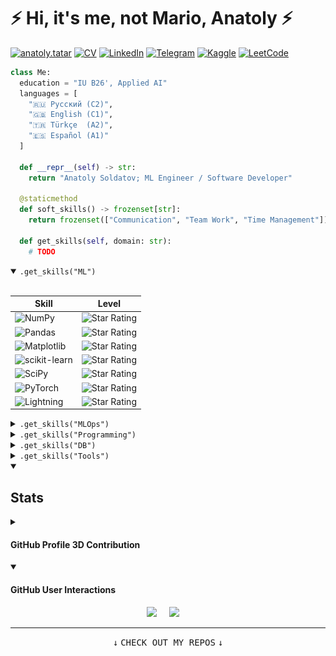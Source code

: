 # ⚡ Hi, it's me, not Mario, Anatoly ⚡

[![anatoly.tatar](https://img.shields.io/badge/anatoly-tatar-000000?style=for-the-badge&logo=&logoColor=white)](https://anatoly.tatar/)
[![CV](https://img.shields.io/badge/CV-fff?style=for-the-badge&logo=&logoColor=black)](https://anatoly.tatar/cv)
[![LinkedIn](https://img.shields.io/badge/linkedin-%230077B5.svg?style=for-the-badge&logo=linkedin&logoColor=white)](https://www.linkedin.com/in/axonstan)
[![Telegram](https://img.shields.io/badge/Telegram-2CA5E0?style=for-the-badge&logo=telegram&logoColor=white)](https://t.me/axonstan)
[![Kaggle](https://img.shields.io/badge/Kaggle-035a7d?style=for-the-badge&logo=kaggle&logoColor=white)](https://www.kaggle.com/podyapolsky)
[![LeetCode](https://img.shields.io/badge/LeetCode-000000?style=for-the-badge&logo=LeetCode&logoColor=#d16c06)](https://leetcode.com/axonstan/)

<!-- [![GitHub](https://img.shields.io/badge/github-%23121011.svg?style=for-the-badge&logo=github&logoColor=white)](https://github.com/PodYapolskiy)  -->
<!-- [![VKontakte](https://img.shields.io/badge/-Vkontakte-003f5c?style=for-the-badge&logo=vk)](https://vk.com/podyapolskiyaa) -->
<!-- [![VK](https://a11ybadges.com/badge?logo=vk)](https://vk.com/web.step) -->
<!-- [![mail](https://img.shields.io/badge/gmail-c14438?style=flat-square&message=gmail&logo=Gmail&logoColor=white&link=mailto:dmatasoff@gmail.com)](mailto:podyapolskiyaa@gmail.com) -->
<!-- https://github.com/a11y-badges/a11y-markdown-badges -->

```python
class Me:
  education = "IU B26', Applied AI"
  languages = [
    "🇷🇺 Русский (C2)",
    "🇬🇧 English (C1)",
    "🇹🇷 Türkçe  (A2)",
    "🇪🇸 Español (A1)"
  ]

  def __repr__(self) -> str:
    return "Anatoly Soldatov; ML Engineer / Software Developer"

  @staticmethod
  def soft_skills() -> frozenset[str]:
    return frozenset(["Communication", "Team Work", "Time Management"])

  def get_skills(self, domain: str):
    # TODO
```

<!-- https://github.com/guibranco/progressbar?tab=readme-ov-file -->
<!-- https://github.com/GoulartNogueira/Star-Rating -->
<!-- https://stackoverflow.com/questions/43232279/how-can-one-display-tables-side-by-side-in-github-markdown -->
<!-- https://stackoverflow.com/questions/44172954/is-it-possible-to-have-a-table-in-the-center-in-a-github-gist-markdown -->

</details>

<details open>
<summary><code>.get_skills("ML")</code></summary>
<br>

| Skill                                                                                                                           | Level                                                           |
| ------------------------------------------------------------------------------------------------------------------------------- | --------------------------------------------------------------- |
| ![NumPy](https://img.shields.io/badge/numpy-%23013243.svg?style=for-the-badge&logo=numpy&logoColor=white)                       | ![Star Rating](https://starrating-beta.vercel.app/3.0/?size=24) |
| ![Pandas](https://img.shields.io/badge/pandas-%23150458.svg?style=for-the-badge&logo=pandas&logoColor=white)                    | ![Star Rating](https://starrating-beta.vercel.app/3.0/?size=24) |
| ![Matplotlib](https://img.shields.io/badge/Matplotlib-%23ffffff.svg?style=for-the-badge&logo=Matplotlib&logoColor=black)        | ![Star Rating](https://starrating-beta.vercel.app/3.0/?size=24) |
| ![scikit-learn](https://img.shields.io/badge/scikit--learn-%23F7931E.svg?style=for-the-badge&logo=scikit-learn&logoColor=white) | ![Star Rating](https://starrating-beta.vercel.app/3.0/?size=24) |
| ![SciPy](https://img.shields.io/badge/SciPy-%230C55A5.svg?style=for-the-badge&logo=scipy&logoColor=%white)                      | ![Star Rating](https://starrating-beta.vercel.app/2.0/?size=24) |
| ![PyTorch](https://img.shields.io/badge/PyTorch-%23EE4C2C.svg?style=for-the-badge&logo=PyTorch&logoColor=white)                 | ![Star Rating](https://starrating-beta.vercel.app/4.0/?size=24) |
| ![Lightning](https://img.shields.io/badge/Lightning-fff?style=for-the-badge&logo=lightning&logoColor=7b29e6)                    | ![Star Rating](https://starrating-beta.vercel.app/3.0/?size=24) |
  
</details>

<details>
<summary><code>.get_skills("MLOps")</code></summary>
<br>

| Skill                                                                                                                    | Level                                                           |
| ------------------------------------------------------------------------------------------------------------------------ | --------------------------------------------------------------- |
| ![Tensorboard](https://img.shields.io/badge/tensorboard-f26d00?style=for-the-badge&logo=tensorflow&logoColor=fff)        | ![Star Rating](https://starrating-beta.vercel.app/3.0/?size=24) |
| ![ClearML](https://img.shields.io/badge/clear%7Cml-1a1d2b?style=for-the-badge&logo=&logoColor=15ab8d)                    | ![Star Rating](https://starrating-beta.vercel.app/4.0/?size=24) |
| ![WandB](https://img.shields.io/badge/wandb-fff?style=for-the-badge&logo=numpy&logoColor=blue)                           | ![Star Rating](https://starrating-beta.vercel.app/3.0/?size=24) |
| ![mlflow](https://img.shields.io/badge/mlflow-fff?style=for-the-badge&logo=mlflow&logoColor=17a8e6)                      | ![Star Rating](https://starrating-beta.vercel.app/1.0/?size=24) |
| ![DVC](https://img.shields.io/badge/dvc-ffffff?style=for-the-badge&logo=dvc)                                             | ![Star Rating](https://starrating-beta.vercel.app/2.0/?size=24) |
| ![Apache Airflow](https://img.shields.io/badge/Airflow-017CEE?style=for-the-badge&logo=Apache%20Airflow&logoColor=white) | ![Star Rating](https://starrating-beta.vercel.app/2.0/?size=24) |

</details>

<details>
<summary><code>.get_skills("Programming")</code></summary>
<br>
  
| Skill                                                                                                                    | Level                                                           |
| ------------------------------------------------------------------------------------------------------------------------ | --------------------------------------------------------------- |
| ![Python](https://img.shields.io/badge/python-3670A0?style=for-the-badge&logo=python&logoColor=ffdd54)                   | ![Star Rating](https://starrating-beta.vercel.app/4.5/?size=24) |
| ![TypeScript](https://img.shields.io/badge/typescript-%23007ACC.svg?style=for-the-badge&logo=typescript&logoColor=white) | ![Star Rating](https://starrating-beta.vercel.app/3.0/?size=24) |
| ![Julia](https://img.shields.io/badge/-Julia-9558B2?style=for-the-badge&logo=julia&logoColor=white)                      | ![Star Rating](https://starrating-beta.vercel.app/1.5/?size=24) |
| ![Rust](https://img.shields.io/badge/rust-%23000000.svg?style=for-the-badge&logo=rust&logoColor=white)                   | ![Star Rating](https://starrating-beta.vercel.app/1.0/?size=24) |
| ![C++](https://img.shields.io/badge/c++-%2300599C.svg?style=for-the-badge&logo=c%2B%2B&logoColor=white)                  | ![Star Rating](https://starrating-beta.vercel.app/1.0/?size=24) |

</details>

<details>
<summary><code>.get_skills("DB")</code></summary>
<br>

| Skill                                                                                                                | Level                                                           |
| -------------------------------------------------------------------------------------------------------------------- | --------------------------------------------------------------- |
| ![Postgres](https://img.shields.io/badge/postgres-%23316192.svg?style=for-the-badge&logo=postgresql&logoColor=white) | ![Star Rating](https://starrating-beta.vercel.app/3.0/?size=24) |
| ![MongoDB](https://img.shields.io/badge/MongoDB-%234ea94b.svg?style=for-the-badge&logo=mongodb&logoColor=white)      | ![Star Rating](https://starrating-beta.vercel.app/4.0/?size=24) |
| ![Redis](https://img.shields.io/badge/redis-%23DD0031.svg?style=for-the-badge&logo=redis&logoColor=white)            | ![Star Rating](https://starrating-beta.vercel.app/3.0/?size=24) |
| ![FAISS](https://img.shields.io/badge/FAISS-ffffff?style=for-the-badge&logo=meta&logoColor=blue)                     | ![Star Rating](https://starrating-beta.vercel.app/2.0/?size=24) |
| ![MinIO](https://img.shields.io/badge/Minio-ffffff?style=for-the-badge&logo=amazons3&logoColor=red)                  | ![Star Rating](https://starrating-beta.vercel.app/1.0/?size=24) |
| ![Qdrant](https://img.shields.io/badge/Qdrant-090e1a?style=for-the-badge&logo=qubesos&logoColor=red)                 | ![Star Rating](https://starrating-beta.vercel.app/2.0/?size=24) |

</details>

<details>
<summary><code>.get_skills("Tools")</code></summary>
<br>

| Skill                                                                                                                                             | Level                                                           |
| ------------------------------------------------------------------------------------------------------------------------------------------------- | --------------------------------------------------------------- |
| ![Git](https://img.shields.io/badge/git-%23F05033.svg?style=for-the-badge&logo=git&logoColor=white)                                               | ![Star Rating](https://starrating-beta.vercel.app/4.0/?size=24) |
| ![GitHub](https://img.shields.io/badge/github-%23121011.svg?style=for-the-badge&logo=github&logoColor=white)                                      | ![Star Rating](https://starrating-beta.vercel.app/4.5/?size=24) |
| ![Docker](https://img.shields.io/badge/docker-%230db7ed.svg?style=for-the-badge&logo=docker&logoColor=white)                                      | ![Star Rating](https://starrating-beta.vercel.app/3.0/?size=24) |
| ![Linux](https://img.shields.io/badge/linux-fff?style=for-the-badge&logo=linux&logoColor=000)                                                     | ![Star Rating](https://starrating-beta.vercel.app/4.0/?size=24) |
| ![Visual Studio Code](https://img.shields.io/badge/Visual%20Studio%20Code-0078d7.svg?style=for-the-badge&logo=visual-studio-code&logoColor=white) | ![Star Rating](https://starrating-beta.vercel.app/5.0/?size=24) |
| ![Codeium](https://img.shields.io/badge/codeium-0d0d0d?style=for-the-badge&logo=codeium&logoColor=09b5a1)                                         | ![Star Rating](https://starrating-beta.vercel.app/4.0/?size=24) |

</details>

<!--
  experience: {
    'SWE': '10+ years',
    'CTO': '3+ years',
  }
-->

<!--
<br />

## Last Project

[![Readme Card](https://github-readme-stats.vercel.app/api/pin/?username=podyapolskiy&repo=follow-my-reading&show_owner=1)](https://github.com/PodYapolskiy/follow-my-reading)
-->

<!--
## Stats

[![Top Langs](https://github-readme-stats.vercel.app/api/top-langs/?username=podyapolskiy&langs_count=10)](https://github.com/podyapolskiy/github-readme-stats)

[![My GitHub stats](https://github-readme-stats.vercel.app/api?username=podyapolskiy&count_private=true&show_icons=true&custom_title=Stats)](https://github.com/podyapolskiy/github-readme-stats)
-->

<details open>
<summary><h2>Stats</h2></summary>

<details>
<summary><h4>GitHub Profile 3D Contribution</h4></summary>

![3d stats plot](./profile-3d-contrib/profile-night-green.svg)

</details>

<details open>
<summary><h4>GitHub User Interactions</h4></summary>

<p align='center'>
<img src="https://komarev.com/ghpvc/?username=PodYapolskiy">&nbsp;&nbsp;&nbsp;&nbsp;
<img src="https://img.shields.io/github/followers/PodYapolskiy?style=social">&nbsp;&nbsp;&nbsp;&nbsp;
</p>

</details>


</details>

---

<!-- https://meta.stackexchange.com/questions/311572/should-click-be-used-with-kbd -->

<p align="center">
  <kbd>&#8595;</kbd> <kbd>CHECK OUT MY REPOS</kbd> <kbd>&#8595;</kbd>
</p>
